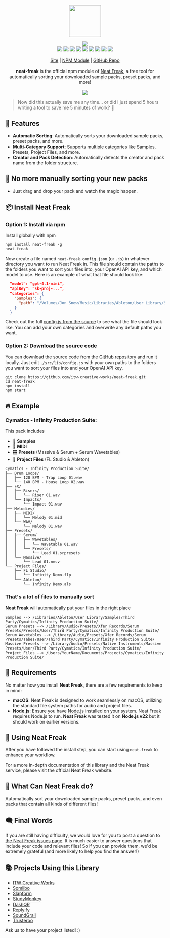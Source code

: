 <p align="center">
  <a href="https://itwcreativeworks.com">
    <img src="https://cdn.itwcreativeworks.com/assets/itw-creative-works/images/logo/itw-creative-works-brandmark-black-x.svg" width="100px">
  </a>
</p>

<p align="center">
  <img src="https://img.shields.io/github/package-json/v/itw-creative-works/neat-freak.svg">
  <br>
  <img src="https://img.shields.io/librariesio/release/npm/neat-freak.svg">
  <img src="https://img.shields.io/bundlephobia/min/neat-freak.svg">
  <img src="https://img.shields.io/codeclimate/maintainability-percentage/itw-creative-works/neat-freak.svg">
  <img src="https://img.shields.io/npm/dm/neat-freak.svg">
  <img src="https://img.shields.io/node/v/neat-freak.svg">
  <img src="https://img.shields.io/website/https/itwcreativeworks.com.svg">
  <img src="https://img.shields.io/github/license/itw-creative-works/neat-freak.svg">
  <img src="https://img.shields.io/github/contributors/itw-creative-works/neat-freak.svg">
  <img src="https://img.shields.io/github/last-commit/itw-creative-works/neat-freak.svg">
  <br>
  <br>
  <a href="https://itwcreativeworks.com">Site</a> | <a href="https://www.npmjs.com/package/neat-freak">NPM Module</a> | <a href="https://github.com/itw-creative-works/neat-freak">GitHub Repo</a>
  <br>
  <br>
  <strong>neat-freak</strong> is the official npm module of <a href="https://itwcreativeworks.com">Neat Freak</a>, a free tool for automatically sorting your downloaded sample packs, preset packs, and more!
  <br>
  <br>
  <img src="https://cdn.itwcreativeworks.com/assets/neat-freak/socials/neat-freak-promo-multi-1920x1080.gif">
</p>

> Now did this actually save me any time... or did I just spend 5 hours writing a tool to save me 5 minutes of work? 🤔

## 🦄 Features
- **Automatic Sorting**: Automatically sorts your downloaded sample packs, preset packs, and more.
- **Multi-Category Support**: Supports multiple categories like Samples, Presets, Project Files, and more.
- **Creator and Pack Detection**: Automatically detects the creator and pack name from the folder structure.

## 🥲 No more manually sorting your new packs
- Just drag and drop your pack and watch the magic happen.

## 📦 Install Neat Freak
### Option 1: Install via npm
Install globally with npm
```shell
npm install neat-freak -g
neat-freak
```

Now create a file named `neat-freak.config.json` (or `.js`) in whatever directory you want to run Neat Freak in. This file should contain the paths to the folders you want to sort your files into, your OpenAI API key, and which model to use. Here is an example of what that file should look like:
```json
  "model": "gpt-4.1-mini",
  "apiKey": "sk-proj-...",
  "categories": {
    "Samples": {
      "path": "/Volumes/Jon Snow/Music/Libraries/Ableton/User Library/Samples/Third Party"
    }
  }
```
Check out the full [config.js from the source](https://github.com/itw-creative-works/neat-freak/blob/main/src/lib/config.js) to see what the file should look like. You can add your own categories and overwrite any default paths you want.

### Option 2: Download the source code
You can download the source code from the [GitHub repository](https://github.com/itw-creative-works/neat-freak) and run it locally. Just edit `./src/lib/config.js` with your own paths to the folders you want to sort your files into and your OpenAI API key.
```shell
git clone https://github.com/itw-creative-works/neat-freak.git
cd neat-freak
npm install
npm start
```

## 🔥 Example
### Cymatics - Infinity Production Suite:
This pack includes
- 🎵 **Samples**
- 🎹 **MIDI**
- 🎛️ **Presets** (Massive & Serum + Serum Wavetables)
- 📂 **Project Files** (FL Studio & Ableton)
```
Cymatics - Infinity Production Suite/
├── Drum Loops/
│   ├── 120 BPM - Trap Loop 01.wav
│   └── 140 BPM - House Loop 02.wav
├── FX/
│   ├── Risers/
│   │   └── Riser 01.wav
│   └── Impacts/
│       └── Impact 01.wav
├── Melodies/
│   ├── MIDI/
│   │   └── Melody 01.mid
│   └── WAV/
│       └── Melody 01.wav
├── Presets/
│   ├── Serum/
│   │   ├── Wavetables/
│   │   │   └── Wavetable 01.wav
│   │   └── Presets/
│   │       └── Lead 01.srpresets
│   └── Massive/
│       └── Lead 01.nmsv
└── Project Files/
    ├── FL Studio/
    │   └── Infinity Demo.flp
    └── Ableton/
        └── Infinity Demo.als
```

### That's a lot of files to manually sort
**Neat Freak** will automatically put your files in the right place
```
Samples --> /Libraries/Ableton/User Library/Samples/Third Party/Cymatics/Infinity Production Suite/
Serum Presets --> /Library/Audio/Presets/Xfer Records/Serum Presets/Presets/User/Third Party/Cymatics/Infinity Production Suite/
Serum Wavetables --> /Library/Audio/Presets/Xfer Records/Serum Presets/Tabes/User/Third Party/Cymatics/Infinity Production Suite/
Massive Presets --> /Library/Audio/Presets/Native Instruments/Massive Presets/User/Third Party/Cymatics/Infinity Production Suite/
Project Files --> /Users/YourName/Documents/Projects/Cymatics/Infinity Production Suite/

```

## 🐒 Requirements
No matter how you install **Neat Freak**, there are a few requirements to keep in mind:
- **macOS**: Neat Freak is designed to work seamlessly on macOS, utilizing the standard file system paths for audio and project files.
- **Node.js**: Ensure you have [Node.js](https://nodejs.org/) installed on your system. Neat Freak requires Node.js to run. **Neat Freak** was tested it on **Node.js v22** but it should work on earlier versions.


## 📘 Using Neat Freak
After you have followed the install step, you can start using `neat-freak` to enhance your workflow.

For a more in-depth documentation of this library and the Neat Freak service, please visit the official Neat Freak website.

## 📝 What Can Neat Freak do?
Automatically sort your downloaded sample packs, preset packs, and even packs that contain all kinds of different files!

## 🗨️ Final Words
If you are still having difficulty, we would love for you to post
a question to [the Neat Freak issues page](https://github.com/itw-creative-works/neat-freak/issues). It is much easier to answer questions that include your code and relevant files! So if you can provide them, we'd be extremely grateful (and more likely to help you find the answer!)

## 📚 Projects Using this Library
* [ITW Creative Works](https://itwcreativeworks.com)
* [Somiibo](https://somiibo.com)
* [Slapform](https://slapform.com)
* [StudyMonkey](https://studymonkey.ai)
* [DashQR](https://dashqr.com)
* [Replyify](https://replyify.app)
* [SoundGrail](https://soundgrail.com)
* [Trusteroo](https://trusteroo.com)

Ask us to have your project listed! :)
